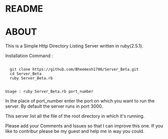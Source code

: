 # README

# ABOUT


This is a Simple Http Directory Listing Server written in ruby(2.5.1).

Installation Command :

```

  git clone https://github.com/Bheemesh1706/Server_Beta.git
  cd Server_Beta
  ruby Server_Beta.rb 
  
```

``` Usage : ruby Server_Beta.rb port_number ```
      

In the place of port_number enter the port on which you want to run the server. By default the server runs in port 3000.

This server list all the file of the root directory in which it's running.

Please add your Comments and Issues so that I can improve this one. If you like to contribur please be my guest and help me in way you could.

